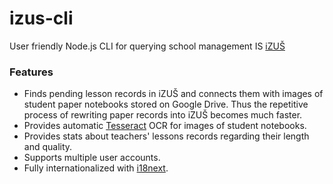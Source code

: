 # izus-cli
User friendly Node.js CLI for querying school management IS [iZUŠ](https://www.izus.cz)
### Features
* Finds pending lesson records in iZUŠ and connects them with images of student paper notebooks stored on Google Drive. Thus the repetitive process of rewriting paper records into iZUŠ becomes much faster.
* Provides automatic [Tesseract](https://github.com/naptha/tesseract.js) OCR for images of student notebooks.
* Provides stats about teachers' lessons records regarding their length and quality.
* Supports multiple user accounts.
* Fully internationalized with [i18next](https://github.com/i18next/i18next).
